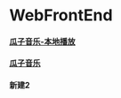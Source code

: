 # WebFrontEnd

#### [瓜子音乐-本地播放](https://mediumwave120.github.io/WebFrontEnd/dist)

#### [瓜子音乐](https://mediumwave120.github.io/WebFrontEnd)

#### 新建2
